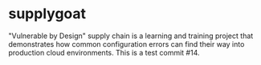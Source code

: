 # supplygoat
"Vulnerable by Design" supply chain is a learning and training project that demonstrates how common configuration errors can find their way into production cloud environments. 
This is a test commit #14.
